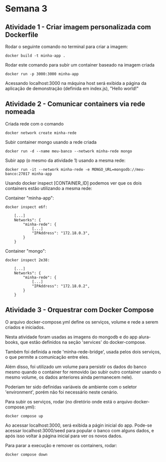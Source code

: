 # Semana 3

## Atividade 1 - Criar imagem personalizada com Dockerfile

Rodar o seguinte comando no terminal para criar a imagem:
```
docker build -t minha-app .
```

Rodar este comando para subir um container baseado na imagem criada
```
docker run -p 3000:3000 minha-app
```

Acessando localhost:3000 na máquina host será exibida a página da aplicação de demonstração (definida em index.js), "Hello world!"



## Atividade 2 - Comunicar containers via rede nomeada

Criada rede com o comando 
```
docker network create minha-rede
```

Subir container mongo usando a rede criada
```
docker run -d --name meu-banco --network minha-rede mongo
```

Subir app (o mesmo da atividade 1) usando a mesma rede:
```
docker run -it --network minha-rede -e MONGO_URL=mongodb://meu-banco:27017 minha-app
```


Usando docker inspect [CONTAINER_ID] podemos ver que os dois containers estão utilizando a mesma rede:

Container "minha-app":
```
docker inspect e6f:

    [...]
    Networks": {
        "minha-rede": {
            [...]
            "IPAddress": "172.18.0.3",
        }
    }
```

Container "mongo":
```
docker inspect 2e38:

    [...]
    Networks": {
        "minha-rede": {
            [...]
            "IPAddress": "172.18.0.2",
        }
    }
```


## Atividade 3 - Orquestrar com Docker Compose

O arquivo docker-compose.yml define os serviços, volume e rede a serem criados e iniciados.

Nesta atividade foram usadas as imagens do mongodb e do app alura-books, que estão definidos na seção 'services' do docker-compose.

Também foi definida a rede 'minha-rede-bridge', usada pelos dois serviços, o que permite a comunicação entre eles.

Além disso, foi utilizado um volume para persistir os dados do banco mesmo quando o container for removido (ao subir outro container usando o mesmo volume, os dados anteriores ainda permanecem nele).

Poderiam ter sido definidas variáveis de ambiente com o seletor 'environment', porém não foi necessário neste cenário.


Para subir os serviços, rodar (no diretório onde está o arquivo docker-compose.yml):
```
docker compose up
```
Ao acessar localhost:3000, será exibida a págin inicial do app. Pode-se acessar localhost:3000/seed para popular o banco com alguns dados, e após isso voltar à página inicial para ver os novos dados.

Para parar a execução e remover os containers, rodar:
```
docker compose down
```


